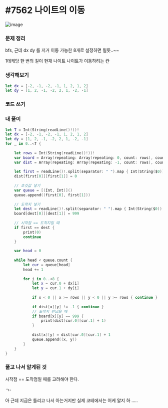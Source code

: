 # **#7562 나이트의 이동**

![image](https://user-images.githubusercontent.com/28949235/136227459-a15ea15c-61cd-4acf-bbda-75fe6042f62c.png)

### **문제 정리**

bfs, 근데 dx dy 를 저거 이동 가능한 8개로 설정하면 될듯..~~

1테케당 한 변의 길이 현재 나이트 나이트가 이동하려는 칸

### **생각해보기**

```swift
let dx = [-2, -1, -2, -1, 1, 2, 1, 2]
let dy = [1, 2, -1, -2, 2, 1, -2, -1]
```

### **코드 쓰기**

### **내 풀이**

```swift
let T = Int(String(readLine()!))!
let dx = [-2, -1, -2, -1, 1, 2, 1, 2]
let dy = [1, 2, -1, -2, 2, 1, -2, -1]
for _ in 0..<T {
    
    let rows = Int(String(readLine()!))!
    var board = Array(repeating: Array(repeating: 0, count: rows), count: rows)
    var dist = Array(repeating: Array(repeating: -1, count: rows), count: rows)
    
    let first = readLine()!.split(separator: " ").map { Int(String($0))! }
    dist[first[0]][first[1]] = 0
    
    // 초깃값 넣기
    var queue = [(Int, Int)]()
    queue.append((first[0], first[1]))
    
    // 도착지 넣기
    let dest = readLine()!.split(separator: " ").map { Int(String($0))! }
    board[dest[0]][dest[1]] = 999
    
    // 시작점 == 도착지일 때
    if first == dest {
        print(0)
        continue
    }
    
    var head = 0
    
    while head < queue.count {
        let cur = queue[head]
        head += 1
        
        for i in 0..<8 {
            let x = cur.0 + dx[i]
            let y = cur.1 + dy[i]
            
            if x < 0 || x >= rows || y < 0 || y >= rows { continue }
            
            if dist[x][y] != -1 { continue }
            // 도착지 만났을 때
            if board[x][y] == 999 {
                print(dist[cur.0][cur.1] + 1)
            }
            
            dist[x][y] = dist[cur.0][cur.1] + 1
            queue.append((x, y))
        }
    }
}
```

### **풀고 나서 알게된 것**

시작점 == 도착점일 때를 고려해야 한다.

ㄱ-

아 근데 지금은 틀리고 나서 아는거지만 실제 코테에서는 어케 알지 하 .....
